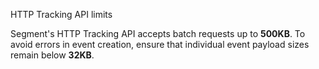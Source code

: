 <div class="premonition warning"><div class="fa fa-exclamation-circle"></div><div class="content"><p class="header">HTTP Tracking API limits</p><p>Segment's HTTP Tracking API accepts batch requests up to <strong>500KB</strong>. To avoid errors in event creation, ensure that individual event payload sizes remain below <strong>32KB</strong>.</p>


</div></div>
